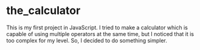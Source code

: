 # the_calculator
This is my first project in JavaScript. I tried to make a calculator which is capable of using multiple operators at the same time, but I noticed that it is too complex for my level. So, I decided to do something simpler. 

